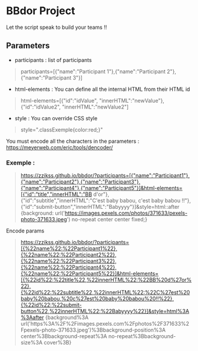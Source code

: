# BBdor Project

Let the script speak to build your teams !!

## Parameters

- participants : list of participants
> participants=[{"name":"Participant 1"},{"name":"Participant 2"},{"name":"Participant 3"}]
- html-elements : You can define all the internal HTML from their HTML id
> html-elements=[{"id":"idValue", "innerHTML":"newValue"},{"id":"idValue2", "innerHTML":"newValue2"]
- style : You can override CSS style
> style=".classExemple{color:red;}"



You must encode all the characters in the parameters : https://meyerweb.com/eric/tools/dencoder/


### Exemple :
> https://zzikss.github.io/bbdor/?participants=[{"name":"Participant1"},{"name":"Participant2"},{"name":"Participant3"},{"name":"Participant4"},{"name":"Participant5"}]&html-elements=[{"id":"title","innerHTML":"BB d'or"},{"id":"subtitle","innerHTML":"C'est baby babou, c'est baby babou !!"},{"id":"submit-button","innerHTML":"Babyyyy"}]&style=html::after {background: url('https://images.pexels.com/photos/371633/pexels-photo-371633.jpeg') no-repeat center center fixed;}

Encode params
> https://zzikss.github.io/bbdor/?participants=[{%22name%22:%22Participant1%22},{%22name%22:%22Participant2%22},{%22name%22:%22Participant3%22},{%22name%22:%22Participant4%22},{%22name%22:%22Participant5%22}]&html-elements=[{%22id%22:%22title%22,%22innerHTML%22:%22BB%20d%27or%22},{%22id%22:%22subtitle%22,%22innerHTML%22:%22C%27est%20baby%20babou,%20c%27est%20baby%20babou%20!!%22},{%22id%22:%22submit-button%22,%22innerHTML%22:%22Babyyyy%22}]&style=html%3A%3Aafter {background%3A url('https%3A%2F%2Fimages.pexels.com%2Fphotos%2F371633%2Fpexels-photo-371633.jpeg')%3Bbackground-position%3A center%3Bbackground-repeat%3A no-repeat%3Bbackground-size%3A cover%3B}
